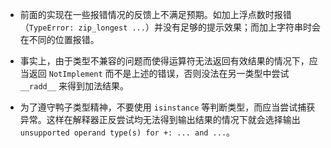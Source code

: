 - 前面的实现在一些报错情况的反馈上不满足预期。如加上浮点数时报错（`TypeError: zip_longest ...`）并没有足够的提示效果；而加上字符串时会在不同的位置报错。

- 事实上，由于类型不兼容的问题而使得运算符无法返回有效结果的情况下，应当返回 `NotImplement` 而不是上述的错误，否则没法在另一类型中尝试 `__radd__` 来得到加法结果。

- 为了遵守鸭子类型精神，不要使用 `isinstance` 等判断类型，而应当尝试捕获异常。这样在解释器正反尝试均无法得到输出结果的情况下就会选择输出 `unsupported operand type(s) for +: ... and ...`。